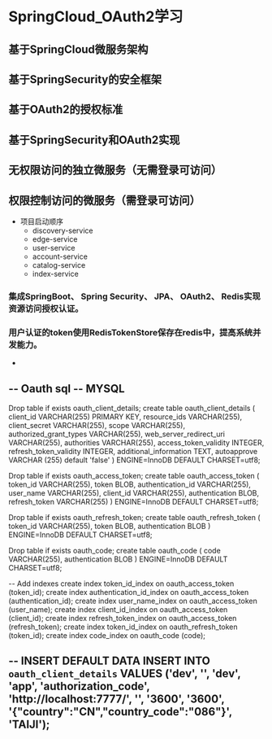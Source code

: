 # SpringCloud_OAuth2学习

## 基于SpringCloud微服务架构
## 基于SpringSecurity的安全框架
## 基于OAuth2的授权标准
## 基于SpringSecurity和OAuth2实现
## 无权限访问的独立微服务（无需登录可访问）
## 权限控制访问的微服务（需登录可访问）


* 项目启动顺序
	* discovery-service
	* edge-service
	* user-service
	* account-service
	* catalog-service
	* index-service

### 集成SpringBoot、 Spring Security、 JPA、 OAuth2、 Redis实现资源访问授权认证。
### 用户认证的token使用RedisTokenStore保存在redis中，提高系统并发能力。



-
--  Oauth sql  -- MYSQL
--
 
Drop table  if exists oauth_client_details;
create table oauth_client_details (
  client_id VARCHAR(255) PRIMARY KEY,
  resource_ids VARCHAR(255),
  client_secret VARCHAR(255),
  scope VARCHAR(255),
  authorized_grant_types VARCHAR(255),
  web_server_redirect_uri VARCHAR(255),
  authorities VARCHAR(255),
  access_token_validity INTEGER,
  refresh_token_validity INTEGER,
  additional_information TEXT,
  autoapprove VARCHAR (255) default 'false'
) ENGINE=InnoDB DEFAULT CHARSET=utf8;
 
 
Drop table  if exists oauth_access_token;
create table oauth_access_token (
  token_id VARCHAR(255),
  token BLOB,
  authentication_id VARCHAR(255),
  user_name VARCHAR(255),
  client_id VARCHAR(255),
  authentication BLOB,
  refresh_token VARCHAR(255)
) ENGINE=InnoDB DEFAULT CHARSET=utf8;
 
 
Drop table  if exists oauth_refresh_token;
create table oauth_refresh_token (
  token_id VARCHAR(255),
  token BLOB,
  authentication BLOB
) ENGINE=InnoDB DEFAULT CHARSET=utf8;
 
 
Drop table  if exists oauth_code;
create table oauth_code (
  code VARCHAR(255),
  authentication BLOB
) ENGINE=InnoDB DEFAULT CHARSET=utf8;
 
 
 
-- Add indexes
create index token_id_index on oauth_access_token (token_id);
create index authentication_id_index on oauth_access_token (authentication_id);
create index user_name_index on oauth_access_token (user_name);
create index client_id_index on oauth_access_token (client_id);
create index refresh_token_index on oauth_access_token (refresh_token);
create index token_id_index on oauth_refresh_token (token_id);
create index code_index on oauth_code (code);
 
-- INSERT DEFAULT DATA
INSERT INTO `oauth_client_details` VALUES ('dev', '', 'dev', 'app', 'authorization_code', 'http://localhost:7777/', '', '3600', '3600', '{"country":"CN","country_code":"086"}', 'TAIJI');
--------------------- 
